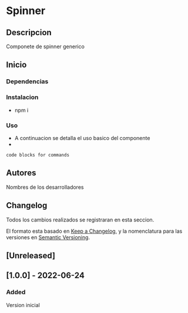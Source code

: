 # Spinner

## Descripcion

Componete de spinner generico

## Inicio

### Dependencias

### Instalacion

- npm i

### Uso

- A continuacion se detalla el uso basico del componente
-

```
code blocks for commands
```

## Autores

Nombres de los desarrolladores

## Changelog

Todos los cambios realizados se registraran en esta seccion.

El formato esta basado en [Keep a Changelog](https://keepachangelog.com/en/1.0.0/),
y la nomenclatura para las versiones en [Semantic Versioning](https://semver.org/spec/v2.0.0.html).

## [Unreleased]

## [1.0.0] - 2022-06-24

### Added

Version inicial
